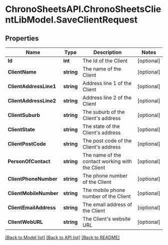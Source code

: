 
# ChronoSheetsAPI.ChronoSheetsClientLibModel.SaveClientRequest

## Properties

Name | Type | Description | Notes
------------ | ------------- | ------------- | -------------
**Id** | **int** | The Id of the Client | [optional] 
**ClientName** | **string** | The name of the Client | [optional] 
**ClientAddressLine1** | **string** | Address line 1 of the Client | [optional] 
**ClientAddressLine2** | **string** | Address line 2 of the Client | [optional] 
**ClientSuburb** | **string** | The suburb of the Client&#39;s address | [optional] 
**ClientState** | **string** | The state of the Client&#39;s address | [optional] 
**ClientPostCode** | **string** | The post code of the Client&#39;s address | [optional] 
**PersonOfContact** | **string** | The name of the contact working with the Client | [optional] 
**ClientPhoneNumber** | **string** | The phone number of the Client | [optional] 
**ClientMobileNumber** | **string** | The mobile phone number of the Client | [optional] 
**ClientEmailAddress** | **string** | The email address of the Client | [optional] 
**ClientWebURL** | **string** | The Client&#39;s website URL | [optional] 

[[Back to Model list]](../README.md#documentation-for-models)
[[Back to API list]](../README.md#documentation-for-api-endpoints)
[[Back to README]](../README.md)

